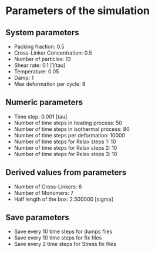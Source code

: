 # Parameters of the simulation

## System parameters 

- Packing fraction: 0.5
- Cross-Linker Concentration: 0.5
- Number of particles: 13
- Shear rate: 0.1 [1/tau]
- Temperature: 0.05
- Damp: 1
- Max deformation per cycle: 8

 ## Numeric parameters 

- Time step: 0.001 [tau]
- Number of time steps in heating process: 50
- Number of time steps in isothermal process: 80
- Number of time steps per deformation: 10000
- Number of time steps for Relax steps 1: 10
- Number of time steps for Relax steps 2: 10
- Number of time steps for Relax steps 3: 10

 ## Derived values from parameters 

- Number of Cross-Linkers: 6
- Number of Monomers: 7
- Half length of the box: 2.500000 [sigma]

 ## Save parameters 

- Save every 10 time steps for dumps files
- Save every 10 time steps for fix files
- Save every 2 time steps for Stress fix files
